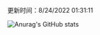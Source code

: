 
  更新时间：8/24/2022 01:31:11
	
  ![Anurag's GitHub stats](https://github-readme-stats.vercel.app/api?username=chendj89&theme=gruvbox&show_icons=true)